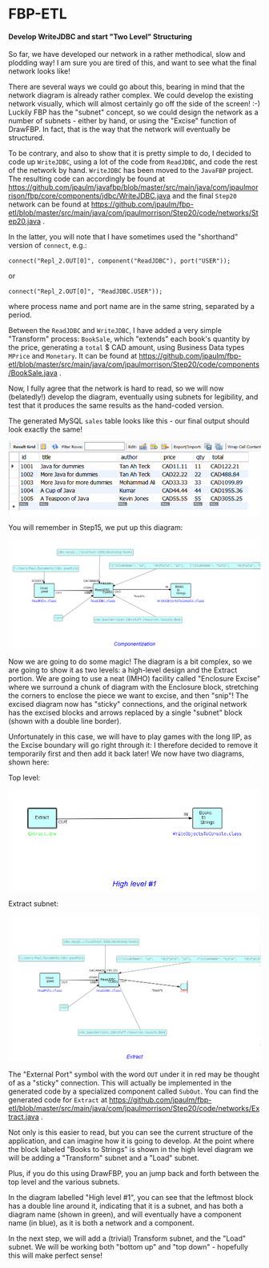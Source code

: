 FBP-ETL
=======

#### Develop WriteJDBC and start "Two Level" Structuring

So far, we have developed our network in a rather methodical, slow and plodding way!  I am sure you are tired of this, and want to see what the final network looks like!  

There are several ways we could go about this, bearing in mind that the network diagram is already rather complex.  We could develop the existing network visually, which will almost certainly go off the side of the screen! :-)  Luckily FBP has the "subnet" concept, so we could design the network as a number of subnets - either by hand, or using the "Excise" function of DrawFBP. In fact, that is the way that the network will eventually be structured.

To be contrary, and also to show that it is pretty simple to do, I decided to code up `WriteJDBC`, using a lot of the code from `ReadJDBC`, and code the rest of the network by hand.  `WriteJDBC` has been moved to the `JavaFBP` project.   The resulting code can accordingly be found at https://github.com/jpaulm/javafbp/blob/master/src/main/java/com/jpaulmorrison/fbp/core/components/jdbc/WriteJDBC.java and the final `Step20` network can be found at https://github.com/jpaulm/fbp-etl/blob/master/src/main/java/com/jpaulmorrison/Step20/code/networks/Step20.java .

In the latter, you will note that I have sometimes used the "shorthand" version of `connect`, e.g.:
   
    connect("Repl_2.OUT[0]", component("ReadJDBC"), port("USER"));  
    
or 

    connect("Repl_2.OUT[0]", "ReadJDBC.USER")); 
  
where process name and port name are in the same string, separated by a period.  

Between the `ReadJDBC` and `WriteJDBC`, I have added a very simple "Transform" process: `BookSale`, which "extends" each book's quantity by the price, generating a `total` $ CAD amount, using Business Data types `MPrice` and `Monetary`.  It can be found at https://github.com/jpaulm/fbp-etl/blob/master/src/main/java/com/jpaulmorrison/Step20/code/components/BookSale.java . 

Now, I fully agree that the network is hard to read, so we will now (belatedly!) develop the diagram, eventually using subnets for legibility, and test that it produces the same results as the hand-coded version.

The generated MySQL `sales` table looks like this - our final output should look exactly the same! 

![Sales table](https://github.com/jpaulm/fbp-etl/blob/master/src/main/java/com/jpaulmorrison/Step20/docs/sales.png "Sales table")

You will remember in Step15, we put up this diagram:

![Access to Book updated](https://github.com/jpaulm/fbp-etl/blob/master/src/main/java/com/jpaulmorrison/Step15/docs/Step15.png "Access to Book.java updated")

Now we are going to do some magic!  The diagram is a bit complex, so we are going to show it as two levels: a high-level design and the Extract portion.  We are going to use a neat (IMHO) facility called "Enclosure Excise" where we surround a chunk of diagram with the Enclosure block, stretching the corners to enclose the piece we want to excise, and then "snip"!   The excised diagram now has "sticky" connections, and the original network has the excised blocks and arrows replaced by a single "subnet" block (shown with a double line border).

Unfortunately in this case, we will have to play games with the long IIP, as the Excise boundary will go right through it: I therefore decided to remove it temporarily first and then add it back later!  We now have two diagrams, shown here:

Top level:

![Level #1](https://github.com/jpaulm/fbp-etl/blob/master/src/main/java/com/jpaulmorrison/Step20/docs/Step20-1.png "Level #1")

Extract subnet:

![Extract](https://github.com/jpaulm/fbp-etl/blob/master/src/main/java/com/jpaulmorrison/Step20/docs/Extract.png "Extract")

The "External Port" symbol with the word `OUT` under it in red may be thought of as a "sticky" connection.  This will actually be implemented in the generated code by a specialized component called `SubOut`. You can find the generated code for `Extract` at https://github.com/jpaulm/fbp-etl/blob/master/src/main/java/com/jpaulmorrison/Step20/code/networks/Extract.java .

Not only is this easier to read, but you can see the current structure of the application, and can imagine how it is going to develop.  At the point where the block labeled "Books to Strings" is shown in the high level diagram we will be adding a "Transform" subnet and a "Load" subnet.

Plus, if you do this using DrawFBP, you an jump back and forth between the top level and the various subnets.  

In the diagram labelled "High level #1", you can see that the leftmost block has a double line around it, indicating that it is a subnet, and has both a diagram name (shown in green), and will eventually have a component name (in blue), as it is both a network and a component.

In the next step, we will add a (trivial) Transform subnet, and the "Load" subnet. We will be working both "bottom up" and "top down" - hopefully this will make perfect sense!   



